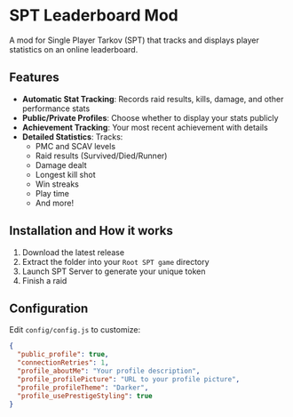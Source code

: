 # SPT Leaderboard Mod

A mod for Single Player Tarkov (SPT) that tracks and displays player statistics on an online leaderboard.

## Features

- **Automatic Stat Tracking**: Records raid results, kills, damage, and other performance stats
- **Public/Private Profiles**: Choose whether to display your stats publicly
- **Achievement Tracking**: Your most recent achievement with details
- **Detailed Statistics**: Tracks:
  - PMC and SCAV levels
  - Raid results (Survived/Died/Runner)
  - Damage dealt
  - Longest kill shot
  - Win streaks
  - Play time
  - And more!

## Installation and How it works

1. Download the latest release
2. Extract the folder into your `Root SPT game` directory
3. Launch SPT Server to generate your unique token
4. Finish a raid

## Configuration

Edit `config/config.js` to customize:

```json
{
  "public_profile": true,
  "connectionRetries": 1,
  "profile_aboutMe": "Your profile description",
  "profile_profilePicture": "URL to your profile picture",
  "profile_profileTheme": "Darker",
  "profile_usePrestigeStyling": true
}
